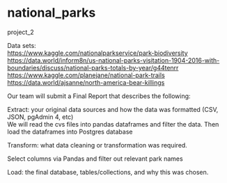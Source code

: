 # national_parks
project_2

Data sets:<br/>
https://www.kaggle.com/nationalparkservice/park-biodiversity<br/>
https://data.world/inform8n/us-national-parks-visitation-1904-2016-with-boundaries/discuss/national-parks-totals-by-year/g44tenrr<br/>
https://www.kaggle.com/planejane/national-park-trails<br/>
https://data.world/ajsanne/north-america-bear-killings<br/>

Our team will submit a Final Report that describes the following:

Extract: your original data sources and how the data was formatted (CSV, JSON, pgAdmin 4, etc)<br/>
We will read the cvs files into pandas dataframes and filter the data. Then load the dataframes into Postgres database


Transform: what data cleaning or transformation was required.</br>


Select columns via Pandas and filter out relevant park names</br>


Load: the final database, tables/collections, and why this was chosen.
